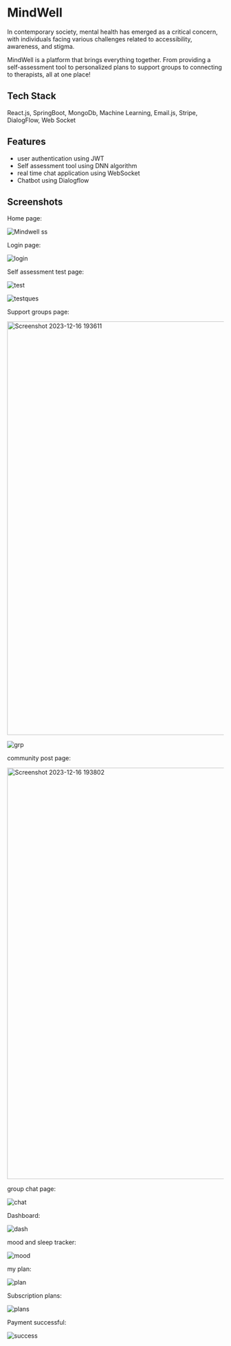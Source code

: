# MindWell

In contemporary society, mental health has emerged as a critical concern, with individuals facing various challenges related to accessibility, awareness, and stigma. 

MindWell is a platform that brings everything together. From providing a self-assessment tool to personalized plans to support groups to connecting to therapists, all at one place!

## Tech Stack

React.js, SpringBoot, MongoDb, Machine Learning, Email.js, Stripe, DialogFlow, Web Socket

## Features

- user authentication using JWT
- Self assessment tool using DNN algorithm
- real time chat application using WebSocket
- Chatbot using Dialogflow

## Screenshots

Home page:

![Mindwell ss](https://github.com/Rajpreetkaur02/Mental_Health_Project-frontend/assets/78468285/5d82b0c7-d377-4703-ad33-cbeac1e25ddb)

Login page:

![login](https://github.com/Rajpreetkaur02/Mental_Health_Project-frontend/assets/78468285/ab7bf8a8-ef1e-4a90-9690-91646df9a79c)

Self assessment test page:

![test](https://github.com/Rajpreetkaur02/Mental_Health_Project-frontend/assets/78468285/5660fe4a-c76e-442f-9705-1434746f96bb)

![testques](https://github.com/Rajpreetkaur02/Mental_Health_Project-frontend/assets/78468285/86d14da4-bf5f-4721-8a4a-cbaa9e28af3a)

Support groups page:

<img width="960" alt="Screenshot 2023-12-16 193611" src="https://github.com/Rajpreetkaur02/Mental_Health_Project-frontend/assets/78468285/efd2750d-ae5f-4266-94c8-8d58c13d56bf">

![grp](https://github.com/Rajpreetkaur02/Mental_Health_Project-frontend/assets/78468285/d51a42f7-ff31-4dcd-9e79-348551614008)

community post page:

<img width="955" alt="Screenshot 2023-12-16 193802" src="https://github.com/Rajpreetkaur02/Mental_Health_Project-frontend/assets/78468285/e0598175-a3bf-4a38-b088-256569dc4769">

group chat page:

![chat](https://github.com/Rajpreetkaur02/Mental_Health_Project-frontend/assets/78468285/f2c4d4bd-448b-408f-9b0e-1db35fe5f922)

Dashboard:

![dash](https://github.com/Rajpreetkaur02/Mental_Health_Project-frontend/assets/78468285/63632f05-d846-4b23-a2d0-8a30bf3d1a32)

mood and sleep tracker:

![mood](https://github.com/Rajpreetkaur02/Mental_Health_Project-frontend/assets/78468285/8c84633b-a376-45ea-b423-e76119e6ce09)

my plan:

![plan](https://github.com/Rajpreetkaur02/Mental_Health_Project-frontend/assets/78468285/f5f438eb-c9f2-4d89-bc73-bd7376519f32)

Subscription plans:

![plans](https://github.com/Rajpreetkaur02/Mental_Health_Project-frontend/assets/78468285/41001f6f-2ff8-432c-b9d9-14455518cf02)

Payment successful:

![success](https://github.com/Rajpreetkaur02/Mental_Health_Project-frontend/assets/78468285/47bd1f1c-8b47-48a2-be93-16bbc313ba73)




